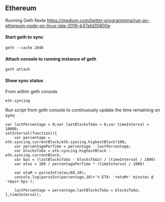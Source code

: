 ## Ethereum

Running Geth Node
https://medium.com/better-programming/run-an-ethereum-node-on-linux-late-2019-b37a1d35800e

#### Start geth to sync
```
geth --cache 2048
```

#### Attach console to running instance of geth
```
geth attach
```

#### Show sync status
From within geth console
```
eth.syncing
```

Run script from geth console to continuously update the time remaining on sync
```
var lastPercentage = 0;var lastBlocksToGo = 0;var timeInterval = 10000;
setInterval(function(){
    var percentage = eth.syncing.currentBlock/eth.syncing.highestBlock*100;
    var percentagePerTime = percentage - lastPercentage;
    var blocksToGo = eth.syncing.highestBlock - eth.syncing.currentBlock;
    var bps = (lastBlocksToGo - blocksToGo) / (timeInterval / 1000)
    var etas = 100 / percentagePerTime * (timeInterval / 1000)

    var etaM = parseInt(etas/60,10);
    console.log(parseInt(percentage,10)+'% ETA: '+etaM+' minutes @ '+bps+'bps');

    lastPercentage = percentage;lastBlocksToGo = blocksToGo;
},timeInterval);
```
